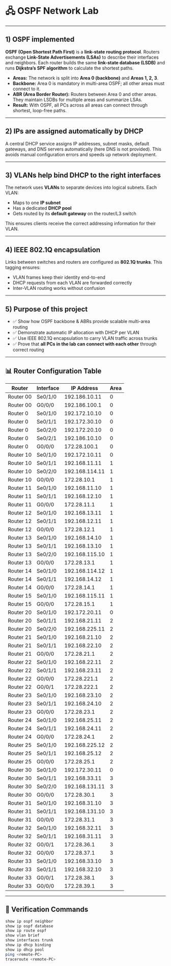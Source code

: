 # 🖧 OSPF Network Lab


---

## 1) OSPF implemented
**OSPF (Open Shortest Path First)** is a **link-state routing protocol**. Routers exchange **Link-State Advertisements (LSAs)** to describe their interfaces and neighbors. Each router builds the same **link-state database (LSDB)** and runs **Dijkstra’s SPF algorithm** to calculate the shortest paths.  

- **Areas:** The network is split into **Area 0 (backbone)** and **Areas 1, 2, 3**.  
- **Backbone:** Area 0 is mandatory in multi-area OSPF; all other areas must connect to it.  
- **ABR (Area Border Router):** Routers between Area 0 and other areas. They maintain LSDBs for multiple areas and summarize LSAs.  
- **Result:** With OSPF, all PCs across all areas can connect through shortest, loop-free paths.

---

## 2) IPs are assigned automatically by DHCP
A central DHCP service assigns IP addresses, subnet masks, default gateways, and DNS servers automatically (here DNS is not provided). This avoids manual configuration errors and speeds up network deployment.

---

## 3) VLANs help bind DHCP to the right interfaces
The network uses **VLANs** to separate devices into logical subnets. Each VLAN:  
- Maps to one **IP subnet**  
- Has a dedicated **DHCP pool**  
- Gets routed by its **default gateway** on the router/L3 switch  

This ensures clients receive the correct addressing information for their VLAN.

---

## 4) IEEE 802.1Q encapsulation
Links between switches and routers are configured as **802.1Q trunks**. This tagging ensures:  
- VLAN frames keep their identity end-to-end  
- DHCP requests from each VLAN are forwarded correctly  
- Inter-VLAN routing works without confusion  

---

## 5) Purpose of this project
- ✅ Show how OSPF backbone & ABRs provide scalable multi-area routing  
- ✅ Demonstrate automatic IP allocation with DHCP per VLAN  
- ✅ Use IEEE 802.1Q encapsulation to carry VLAN traffic across trunks  
- ✅ Prove that **all PCs in the lab can connect with each other** through correct routing

---

## 📊 Router Configuration Table

| Router  | Interface   | IP Address       | Area |
|---------|-------------|------------------|------|
| Router 00 | Se0/1/0 | 192.186.10.11 | 0 |
| Router 00 | G0/0/0  | 192.186.100.1 | 0 |
| Router 0  | Se0/1/0 | 192.172.10.10 | 0 |
| Router 0  | Se0/1/1 | 192.172.30.10 | 0 |
| Router 0  | Se0/2/0 | 192.172.20.10 | 0 |
| Router 0  | Se0/2/1 | 192.186.10.10 | 0 |
| Router 0  | G0/0/0  | 172.28.100.1   | 0 |
| Router 10 | Se0/1/0 | 192.172.10.11 | 0 |
| Router 10 | Se0/1/1 | 192.168.11.11 | 1 |
| Router 10 | Se0/2/0 | 192.168.114.11 | 1 |
| Router 10 | G0/0/0  | 172.28.10.1   | 1 |
| Router 11 | Se0/1/0 | 192.168.11.10 | 1 |
| Router 11 | Se0/1/1 | 192.168.12.10 | 1 |
| Router 11 | G0/0/0  | 172.28.11.1   | 1 |
| Router 12 | Se0/1/0 | 192.168.13.11 | 1 |
| Router 12 | Se0/1/1 | 192.168.12.11 | 1 |
| Router 12 | G0/0/0  | 172.28.12.1   | 1 |
| Router 13 | Se0/1/0 | 192.168.14.10 | 1 |
| Router 13 | Se0/1/1 | 192.168.13.10 | 1 |
| Router 13 | Se0/2/0 | 192.168.115.10 | 1 |
| Router 13 | G0/0/0  | 172.28.13.1   | 1 |
| Router 14 | Se0/1/0 | 192.168.114.12 | 1 |
| Router 14 | Se0/1/1 | 192.168.14.12 | 1 |
| Router 14 | G0/0/0  | 172.28.14.1   | 1 |
| Router 15 | Se0/1/0 | 192.168.115.11 | 1 |
| Router 15 | G0/0/0  | 172.28.15.1   | 1 |
| Router 20 | Se0/1/0 | 192.172.20.11 | 0 |
| Router 20 | Se0/1/1 | 192.168.21.11 | 2 |
| Router 20 | Se0/2/0 | 192.168.225.11 | 2 |
| Router 21 | Se0/1/0 | 192.168.21.10 | 2 |
| Router 21 | Se0/1/1 | 192.168.22.10 | 2 |
| Router 21 | G0/0/0  | 172.28.21.1   | 2 |
| Router 22 | Se0/1/0 | 192.168.22.11 | 2 |
| Router 22 | Se0/1/1 | 192.168.23.11 | 2 |
| Router 22 | G0/0/0  | 172.28.221.1  | 2 |
| Router 22 | G0/0/1  | 172.28.222.1  | 2 |
| Router 23 | Se0/1/0 | 192.168.23.10 | 2 |
| Router 23 | Se0/1/1 | 192.168.24.10 | 2 |
| Router 23 | G0/0/0  | 172.28.23.1   | 2 |
| Router 24 | Se0/1/0 | 192.168.25.11 | 2 |
| Router 24 | Se0/1/1 | 192.168.24.11 | 2 |
| Router 24 | G0/0/0  | 172.28.24.1   | 2 |
| Router 25 | Se0/1/0 | 192.168.225.12 | 2 |
| Router 25 | Se0/1/1 | 192.168.25.12 | 2 |
| Router 25 | G0/0/0  | 172.28.25.1   | 2 |
| Router 30 | Se0/1/0 | 192.172.30.11 | 0 |
| Router 30 | Se0/1/1 | 192.168.33.11 | 3 |
| Router 30 | Se0/2/0 | 192.168.131.11 | 3 |
| Router 30 | G0/0/0  | 172.28.30.1   | 3 |
| Router 31 | Se0/1/0 | 192.168.31.10 | 3 |
| Router 31 | Se0/1/1 | 192.168.131.10 | 3 |
| Router 31 | G0/0/0  | 172.28.31.1   | 3 |
| Router 32 | Se0/1/0 | 192.168.32.11 | 3 |
| Router 32 | Se0/1/1 | 192.168.31.11 | 3 |
| Router 32 | G0/0/1  | 172.28.36.1   | 3 |
| Router 32 | G0/0/0  | 172.28.37.1   | 3 |
| Router 33 | Se0/1/0 | 192.168.33.10 | 3 |
| Router 33 | Se0/1/1 | 192.168.32.10 | 3 |
| Router 33 | G0/0/1  | 172.28.38.1   | 3 |
| Router 33 | G0/0/0  | 172.28.39.1   | 3 |

---

## 🔧 Verification Commands
```bash
show ip ospf neighbor
show ip ospf database
show ip route ospf
show vlan brief
show interfaces trunk
show ip dhcp binding
show ip dhcp pool
ping <remote-PC>
traceroute <remote-PC>
